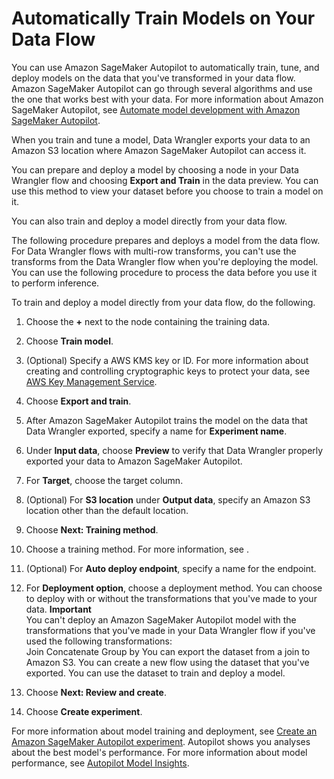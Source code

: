 # Automatically Train Models on Your Data Flow<a name="data-wrangler-autopilot"></a>

You can use Amazon SageMaker Autopilot to automatically train, tune, and deploy models on the data that you've transformed in your data flow\. Amazon SageMaker Autopilot can go through several algorithms and use the one that works best with your data\. For more information about Amazon SageMaker Autopilot, see [Automate model development with Amazon SageMaker Autopilot](autopilot-automate-model-development.md)\.

When you train and tune a model, Data Wrangler exports your data to an Amazon S3 location where Amazon SageMaker Autopilot can access it\.

You can prepare and deploy a model by choosing a node in your Data Wrangler flow and choosing **Export and Train** in the data preview\. You can use this method to view your dataset before you choose to train a model on it\.

You can also train and deploy a model directly from your data flow\.

The following procedure prepares and deploys a model from the data flow\. For Data Wrangler flows with multi\-row transforms, you can't use the transforms from the Data Wrangler flow when you're deploying the model\. You can use the following procedure to process the data before you use it to perform inference\.

To train and deploy a model directly from your data flow, do the following\.

1. Choose the **\+** next to the node containing the training data\.

1. Choose **Train model**\.

1. \(Optional\) Specify a AWS KMS key or ID\. For more information about creating and controlling cryptographic keys to protect your data, see [AWS Key Management Service](https://docs.aws.amazon.com/kms/latest/developerguide/overview.html)\.

1. Choose **Export and train**\.

1. After Amazon SageMaker Autopilot trains the model on the data that Data Wrangler exported, specify a name for **Experiment name**\.

1. Under **Input data**, choose **Preview** to verify that Data Wrangler properly exported your data to Amazon SageMaker Autopilot\.

1. For **Target**, choose the target column\.

1. \(Optional\) For **S3 location** under **Output data**, specify an Amazon S3 location other than the default location\.

1. Choose **Next: Training method**\.

1. Choose a training method\. For more information, see [](autopilot-model-support-validation.md#autopilot-training-mode)\.

1. \(Optional\) For **Auto deploy endpoint**, specify a name for the endpoint\.

1. For **Deployment option**, choose a deployment method\. You can choose to deploy with or without the transformations that you've made to your data\.
**Important**  
You can't deploy an Amazon SageMaker Autopilot model with the transformations that you've made in your Data Wrangler flow if you've used the following transformations:  
Join
Concatenate
Group by
You can export the dataset from a join to Amazon S3\. You can create a new flow using the dataset that you've exported\. You can use the dataset to train and deploy a model\.

1. Choose **Next: Review and create**\.

1. Choose **Create experiment**\.

For more information about model training and deployment, see [Create an Amazon SageMaker Autopilot experiment](autopilot-automate-model-development-create-experiment.md)\. Autopilot shows you analyses about the best model's performance\. For more information about model performance, see [Autopilot Model Insights](autopilot-model-insights.md)\.